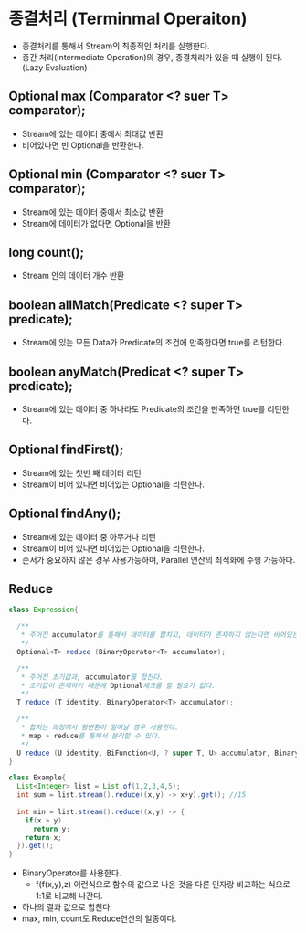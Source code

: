 # 종결처리 (Terminmal Operaiton)
- 종결처리를 통해서 Stream의 최종적인 처리를 실행한다.
- 중간 처리(Intermediate Operation)의 경우, 종결처리가 있을 때 실행이 된다. (Lazy Evaluation)


## Optional<T> max (Comparator <? suer T> comparator);
- Stream에 있는 데이터 중에서 최대값 반환
- 비어있다면 빈 Optional을 반환한다.

## Optional <T> min (Comparator <? suer T> comparator);
- Stream에 있는 데이터 중에서 최소값 반환
- Stream에 데이터가 없다면 Optional을 반환

## long count();
- Stream 안의 데이터 개수 반환

## boolean allMatch(Predicate <? super T> predicate);
- Stream에 있는 모든 Data가 Predicate의 조건에 만족한다면 true를 리턴한다.

## boolean anyMatch(Predicat <? super T> predicate);
- Stream에 있는 데이터 중 하나라도 Predicate의 조건을 만족하면 true를 리턴한다.

## Optional<T> findFirst();
- Stream에 있는 첫번 째 데이터 리턴
- Stream이 비어 있다면 비어있는 Optional을 리턴한다.

## Optional<T> findAny();
- Stream에 있는 데이터 중 아무거나 리턴
- Stream이 비어 있다면 비어있는 Optional을 리턴한다.
- 순서가 중요하지 않은 경우 사용가능하며, Parallel 연산의 최적화에 수행 가능하다.

## Reduce
```java
class Expression{

  /**
   * 주어진 accumulator를 통해서 데이터를 합치고, 데이터가 존재하지 않는다면 비어있는 Optional 리턴
   */
  Optional<T> reduce (BinaryOperator<T> accumulator);

  /**
   * 주어진 초기값과, accumulator를 합친다.
   * 초기값이 존재하기 때문에 Optional체크를 할 필요가 없다.
   */
  T reduce (T identity, BinaryOperator<T> accumulator);

  /**
   * 합치는 과정에서 형변환이 일어날 경우 사용한다.
   * map + reduce를 통해서 분리할 수 있다.
   */
  U reduce (U identity, BiFunction<U, ? super T, U> accumulator, BinaryOperator<U> combiner); 
}

class Example{
  List<Integer> list = List.of(1,2,3,4,5);
  int sum = list.stream().reduce((x,y) -> x+y).get(); //15
  
  int min = list.stream().reduce((x,y) -> {
    if(x > y)
      return y;
    return x;
  }).get();
}
```
- BinaryOperator를 사용한다.
  - f(f(x,y),z) 이런식으로 함수의 값으로 나온 것을 다른 인자랑 비교하는 식으로 1:1로 비교해 나간다.
- 하나의 결과 값으로 합친다.
- max, min, count도 Reduce연산의 일종이다.